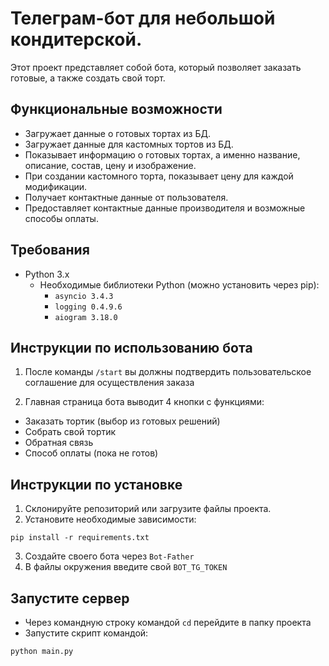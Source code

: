 # Телеграм-бот для небольшой кондитерской.

Этот проект представляет собой бота, 
который позволяет заказать готовые, а также создать свой торт.


## Функциональные возможности
- Загружает данные о готовых тортах из БД.
- Загружает данные для кастомных тортов из БД.
- Показывает информацию о готовых тортах, а именно название, описание, состав, цену и изображение.
- При создании кастомного торта, показывает цену для каждой модификации.
- Получает контактные данные от пользователя.
- Предоставляет контактные данные производителя и возможные способы оплаты.


## Требования

- Python 3.x
  - Необходимые библиотеки Python (можно установить через pip):
    - `asyncio 3.4.3`
    - `logging 0.4.9.6`
    - `aiogram 3.18.0`

## Инструкции по использованию бота

1. После команды `/start` вы должны подтвердить пользовательское соглашение для осуществления заказа

2. Главная страница бота выводит 4 кнопки с функциями:
- Заказать тортик (выбор из готовых решений)
- Собрать свой тортик
- Обратная связь
- Способ оплаты (пока не готов)


## Инструкции по установке
1. Склонируйте репозиторий или загрузите файлы проекта.
2. Установите необходимые зависимости:
```
pip install -r requirements.txt
```
3. Создайте своего бота через `Bot-Father`
4. В файлы окружения введите свой `BOT_TG_TOKEN`

## Запустите сервер

- Через командную строку командой `cd` перейдите в папку проекта
- Запустите скрипт командой:
```
python main.py
```
